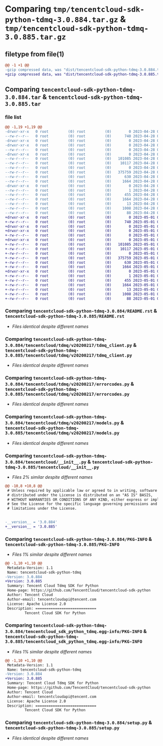 # Comparing `tmp/tencentcloud-sdk-python-tdmq-3.0.884.tar.gz` & `tmp/tencentcloud-sdk-python-tdmq-3.0.885.tar.gz`

## filetype from file(1)

```diff
@@ -1 +1 @@
-gzip compressed data, was "dist/tencentcloud-sdk-python-tdmq-3.0.884.tar", last modified: Fri Apr 28 02:40:49 2023, max compression
+gzip compressed data, was "dist/tencentcloud-sdk-python-tdmq-3.0.885.tar", last modified: Mon May  1 00:52:39 2023, max compression
```

## Comparing `tencentcloud-sdk-python-tdmq-3.0.884.tar` & `tencentcloud-sdk-python-tdmq-3.0.885.tar`

### file list

```diff
@@ -1,19 +1,19 @@
-drwxr-xr-x   0 root         (0) root         (0)        0 2023-04-28 02:40:49.000000 tencentcloud-sdk-python-tdmq-3.0.884/
--rw-r--r--   0 root         (0) root         (0)      740 2023-04-28 02:40:49.000000 tencentcloud-sdk-python-tdmq-3.0.884/README.rst
-drwxr-xr-x   0 root         (0) root         (0)        0 2023-04-28 02:40:49.000000 tencentcloud-sdk-python-tdmq-3.0.884/tencentcloud/
-drwxr-xr-x   0 root         (0) root         (0)        0 2023-04-28 02:40:49.000000 tencentcloud-sdk-python-tdmq-3.0.884/tencentcloud/tdmq/
--rw-r--r--   0 root         (0) root         (0)        0 2023-04-28 02:40:49.000000 tencentcloud-sdk-python-tdmq-3.0.884/tencentcloud/tdmq/__init__.py
-drwxr-xr-x   0 root         (0) root         (0)        0 2023-04-28 02:40:49.000000 tencentcloud-sdk-python-tdmq-3.0.884/tencentcloud/tdmq/v20200217/
--rw-r--r--   0 root         (0) root         (0)   101085 2023-04-28 02:40:49.000000 tencentcloud-sdk-python-tdmq-3.0.884/tencentcloud/tdmq/v20200217/tdmq_client.py
--rw-r--r--   0 root         (0) root         (0)    10117 2023-04-28 02:40:49.000000 tencentcloud-sdk-python-tdmq-3.0.884/tencentcloud/tdmq/v20200217/errorcodes.py
--rw-r--r--   0 root         (0) root         (0)        0 2023-04-28 02:40:49.000000 tencentcloud-sdk-python-tdmq-3.0.884/tencentcloud/tdmq/v20200217/__init__.py
--rw-r--r--   0 root         (0) root         (0)   375759 2023-04-28 02:40:49.000000 tencentcloud-sdk-python-tdmq-3.0.884/tencentcloud/tdmq/v20200217/models.py
--rw-r--r--   0 root         (0) root         (0)      630 2023-04-28 02:40:49.000000 tencentcloud-sdk-python-tdmq-3.0.884/tencentcloud/__init__.py
--rw-r--r--   0 root         (0) root         (0)     1664 2023-04-28 02:40:49.000000 tencentcloud-sdk-python-tdmq-3.0.884/PKG-INFO
-drwxr-xr-x   0 root         (0) root         (0)        0 2023-04-28 02:40:49.000000 tencentcloud-sdk-python-tdmq-3.0.884/tencentcloud_sdk_python_tdmq.egg-info/
--rw-r--r--   0 root         (0) root         (0)        1 2023-04-28 02:40:49.000000 tencentcloud-sdk-python-tdmq-3.0.884/tencentcloud_sdk_python_tdmq.egg-info/dependency_links.txt
--rw-r--r--   0 root         (0) root         (0)      455 2023-04-28 02:40:49.000000 tencentcloud-sdk-python-tdmq-3.0.884/tencentcloud_sdk_python_tdmq.egg-info/SOURCES.txt
--rw-r--r--   0 root         (0) root         (0)     1664 2023-04-28 02:40:49.000000 tencentcloud-sdk-python-tdmq-3.0.884/tencentcloud_sdk_python_tdmq.egg-info/PKG-INFO
--rw-r--r--   0 root         (0) root         (0)       13 2023-04-28 02:40:49.000000 tencentcloud-sdk-python-tdmq-3.0.884/tencentcloud_sdk_python_tdmq.egg-info/top_level.txt
--rw-r--r--   0 root         (0) root         (0)     1008 2023-04-28 02:40:49.000000 tencentcloud-sdk-python-tdmq-3.0.884/setup.py
--rw-r--r--   0 root         (0) root         (0)       88 2023-04-28 02:40:49.000000 tencentcloud-sdk-python-tdmq-3.0.884/setup.cfg
+drwxr-xr-x   0 root         (0) root         (0)        0 2023-05-01 00:52:39.000000 tencentcloud-sdk-python-tdmq-3.0.885/
+-rw-r--r--   0 root         (0) root         (0)      740 2023-05-01 00:52:38.000000 tencentcloud-sdk-python-tdmq-3.0.885/README.rst
+drwxr-xr-x   0 root         (0) root         (0)        0 2023-05-01 00:52:39.000000 tencentcloud-sdk-python-tdmq-3.0.885/tencentcloud/
+drwxr-xr-x   0 root         (0) root         (0)        0 2023-05-01 00:52:39.000000 tencentcloud-sdk-python-tdmq-3.0.885/tencentcloud/tdmq/
+-rw-r--r--   0 root         (0) root         (0)        0 2023-05-01 00:52:38.000000 tencentcloud-sdk-python-tdmq-3.0.885/tencentcloud/tdmq/__init__.py
+drwxr-xr-x   0 root         (0) root         (0)        0 2023-05-01 00:52:39.000000 tencentcloud-sdk-python-tdmq-3.0.885/tencentcloud/tdmq/v20200217/
+-rw-r--r--   0 root         (0) root         (0)   101085 2023-05-01 00:52:38.000000 tencentcloud-sdk-python-tdmq-3.0.885/tencentcloud/tdmq/v20200217/tdmq_client.py
+-rw-r--r--   0 root         (0) root         (0)    10117 2023-05-01 00:52:38.000000 tencentcloud-sdk-python-tdmq-3.0.885/tencentcloud/tdmq/v20200217/errorcodes.py
+-rw-r--r--   0 root         (0) root         (0)        0 2023-05-01 00:52:38.000000 tencentcloud-sdk-python-tdmq-3.0.885/tencentcloud/tdmq/v20200217/__init__.py
+-rw-r--r--   0 root         (0) root         (0)   375759 2023-05-01 00:52:38.000000 tencentcloud-sdk-python-tdmq-3.0.885/tencentcloud/tdmq/v20200217/models.py
+-rw-r--r--   0 root         (0) root         (0)      630 2023-05-01 00:52:38.000000 tencentcloud-sdk-python-tdmq-3.0.885/tencentcloud/__init__.py
+-rw-r--r--   0 root         (0) root         (0)     1664 2023-05-01 00:52:39.000000 tencentcloud-sdk-python-tdmq-3.0.885/PKG-INFO
+drwxr-xr-x   0 root         (0) root         (0)        0 2023-05-01 00:52:39.000000 tencentcloud-sdk-python-tdmq-3.0.885/tencentcloud_sdk_python_tdmq.egg-info/
+-rw-r--r--   0 root         (0) root         (0)        1 2023-05-01 00:52:39.000000 tencentcloud-sdk-python-tdmq-3.0.885/tencentcloud_sdk_python_tdmq.egg-info/dependency_links.txt
+-rw-r--r--   0 root         (0) root         (0)      455 2023-05-01 00:52:39.000000 tencentcloud-sdk-python-tdmq-3.0.885/tencentcloud_sdk_python_tdmq.egg-info/SOURCES.txt
+-rw-r--r--   0 root         (0) root         (0)     1664 2023-05-01 00:52:39.000000 tencentcloud-sdk-python-tdmq-3.0.885/tencentcloud_sdk_python_tdmq.egg-info/PKG-INFO
+-rw-r--r--   0 root         (0) root         (0)       13 2023-05-01 00:52:39.000000 tencentcloud-sdk-python-tdmq-3.0.885/tencentcloud_sdk_python_tdmq.egg-info/top_level.txt
+-rw-r--r--   0 root         (0) root         (0)     1008 2023-05-01 00:52:38.000000 tencentcloud-sdk-python-tdmq-3.0.885/setup.py
+-rw-r--r--   0 root         (0) root         (0)       88 2023-05-01 00:52:39.000000 tencentcloud-sdk-python-tdmq-3.0.885/setup.cfg
```

### Comparing `tencentcloud-sdk-python-tdmq-3.0.884/README.rst` & `tencentcloud-sdk-python-tdmq-3.0.885/README.rst`

 * *Files identical despite different names*

### Comparing `tencentcloud-sdk-python-tdmq-3.0.884/tencentcloud/tdmq/v20200217/tdmq_client.py` & `tencentcloud-sdk-python-tdmq-3.0.885/tencentcloud/tdmq/v20200217/tdmq_client.py`

 * *Files identical despite different names*

### Comparing `tencentcloud-sdk-python-tdmq-3.0.884/tencentcloud/tdmq/v20200217/errorcodes.py` & `tencentcloud-sdk-python-tdmq-3.0.885/tencentcloud/tdmq/v20200217/errorcodes.py`

 * *Files identical despite different names*

### Comparing `tencentcloud-sdk-python-tdmq-3.0.884/tencentcloud/tdmq/v20200217/models.py` & `tencentcloud-sdk-python-tdmq-3.0.885/tencentcloud/tdmq/v20200217/models.py`

 * *Files identical despite different names*

### Comparing `tencentcloud-sdk-python-tdmq-3.0.884/tencentcloud/__init__.py` & `tencentcloud-sdk-python-tdmq-3.0.885/tencentcloud/__init__.py`

 * *Files 2% similar despite different names*

```diff
@@ -10,8 +10,8 @@
 # Unless required by applicable law or agreed to in writing, software
 # distributed under the License is distributed on an "AS IS" BASIS,
 # WITHOUT WARRANTIES OR CONDITIONS OF ANY KIND, either express or implied.
 # See the License for the specific language governing permissions and
 # limitations under the License.
 
 
-__version__ = '3.0.884'
+__version__ = '3.0.885'
```

### Comparing `tencentcloud-sdk-python-tdmq-3.0.884/PKG-INFO` & `tencentcloud-sdk-python-tdmq-3.0.885/PKG-INFO`

 * *Files 1% similar despite different names*

```diff
@@ -1,10 +1,10 @@
 Metadata-Version: 1.1
 Name: tencentcloud-sdk-python-tdmq
-Version: 3.0.884
+Version: 3.0.885
 Summary: Tencent Cloud Tdmq SDK for Python
 Home-page: https://github.com/TencentCloud/tencentcloud-sdk-python
 Author: Tencent Cloud
 Author-email: tencentcloudapi@tencent.com
 License: Apache License 2.0
 Description: ============================
         Tencent Cloud SDK for Python
```

### Comparing `tencentcloud-sdk-python-tdmq-3.0.884/tencentcloud_sdk_python_tdmq.egg-info/PKG-INFO` & `tencentcloud-sdk-python-tdmq-3.0.885/tencentcloud_sdk_python_tdmq.egg-info/PKG-INFO`

 * *Files 1% similar despite different names*

```diff
@@ -1,10 +1,10 @@
 Metadata-Version: 1.1
 Name: tencentcloud-sdk-python-tdmq
-Version: 3.0.884
+Version: 3.0.885
 Summary: Tencent Cloud Tdmq SDK for Python
 Home-page: https://github.com/TencentCloud/tencentcloud-sdk-python
 Author: Tencent Cloud
 Author-email: tencentcloudapi@tencent.com
 License: Apache License 2.0
 Description: ============================
         Tencent Cloud SDK for Python
```

### Comparing `tencentcloud-sdk-python-tdmq-3.0.884/setup.py` & `tencentcloud-sdk-python-tdmq-3.0.885/setup.py`

 * *Files identical despite different names*

